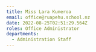 ```yaml
---
title: Miss Lara Kumeroa
email: office@ruapehu.school.nz
date: 2022-08-25T02:51:29.564Z
roles: Office Administrator
departments:
  - Administration Staff
---
```


